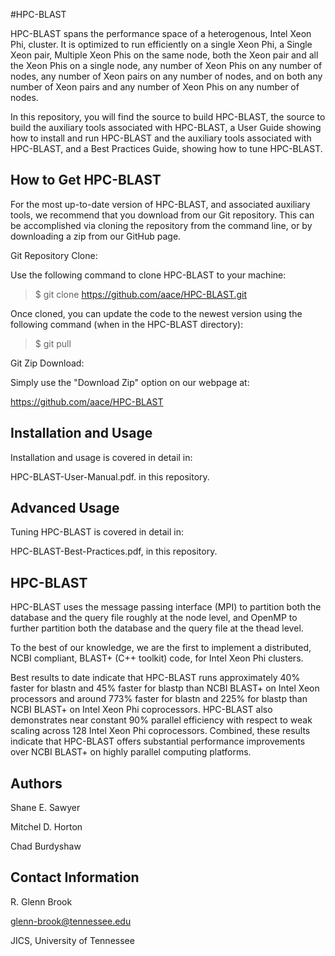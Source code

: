 #HPC-BLAST


HPC-BLAST spans the performance space of a heterogenous, Intel Xeon Phi, cluster.
It is optimized to run efficiently on a single Xeon Phi, a Single Xeon pair,
Multiple Xeon Phis on the same node, both the Xeon pair and all the Xeon Phis on a single
node, any number of Xeon Phis on any number of nodes, any number of Xeon pairs
on any number of nodes, and on both any number of Xeon pairs and any number of
Xeon Phis on any number of nodes.

In this repository, you will find the source to build HPC-BLAST, the source to build the auxiliary tools associated with HPC-BLAST, a User Guide 
showing how to install and run HPC-BLAST and the auxiliary tools associated with HPC-BLAST, and a Best Practices Guide, showing how to tune HPC-BLAST. 



How to Get HPC-BLAST
--------------------

For the most up-to-date version of HPC-BLAST,
and associated auxiliary tools, we recommend that you
download from our Git repository. This can be accomplished via
cloning the repository from the command line, or by downloading a zip
from our GitHub page.

Git Repository Clone:

  Use the following command to clone HPC-BLAST to your machine:

  >$ git clone https://github.com/aace/HPC-BLAST.git

  Once cloned, you can update the code to the newest version using the following command (when in the HPC-BLAST directory):
   
  >$ git pull

Git Zip Download:
    
  Simply use the "Download Zip" option on our webpage at:
    
  https://github.com/aace/HPC-BLAST



Installation and Usage
----------------------

Installation and usage is covered in detail in: 

HPC-BLAST-User-Manual.pdf. in this repository.



Advanced Usage
--------------

Tuning HPC-BLAST is covered in detail in:

HPC-BLAST-Best-Practices.pdf, in this repository.



HPC-BLAST
---------

HPC-BLAST uses the message passing interface (MPI) to partition both the database and 
the query file roughly at the node level, and OpenMP to further 
partition both the database and the query file at the thead level. 

To the best of our knowledge, we are the first to implement a distributed, NCBI compliant,
BLAST+ (C++ toolkit) code, for Intel Xeon Phi clusters.

Best results to date indicate that HPC-BLAST runs  approximately 40% faster for blastn 
and 45% faster for blastp than NCBI BLAST+ on Intel Xeon processors and around 773% 
faster for blastn and 225% for blastp than NCBI BLAST+ on Intel Xeon Phi coprocessors. 
HPC-BLAST also demonstrates near constant 90% parallel efficiency with respect to weak scaling 
across 128 Intel Xeon Phi coprocessors. Combined, these results indicate that HPC-BLAST 
offers substantial performance improvements over NCBI BLAST+ on highly parallel computing platforms.



Authors
-------

Shane E. Sawyer

Mitchel D. Horton

Chad Burdyshaw



Contact Information
-------------------

R. Glenn Brook 

glenn-brook@tennessee.edu

JICS, University of Tennessee


